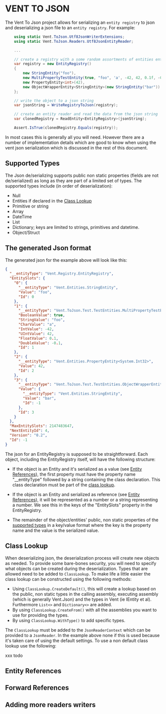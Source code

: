 VENT TO JSON
============

The Vent To Json project allows for serializing an `entity registry` to json and deserializing a json file to an `entity registry`. For example:

```csharp
    using static Vent.ToJson.Utf8JsonWriterExtensions;
    using static Vent.ToJson.Readers.Utf8JsonEntityReader;

    ...

    // create a registry with a some random assortments of entities entity
    var registry = new EntityRegistry()
    {
        new StringEntity("foo"),
        new MultiPropertyTestEntity(true, "foo", 'a', -42, 42, 0.1f, -0.1),
        new PropertyEntity<int>(42),
        new ObjectWrapperEntity<StringEntity>(new StringEntity("bar"))
    };

    // write the object to a json string
    var jsonString = WriteRegistryToJson(registry);

    // create an entity reader and read the data from the json string
    var clonedRegistry = ReadEntity<EntityRegistry>(jsonString);

    Assert.IsTrue(clonedRegistry.Equals(registry));
```

In most cases this is generally all you will need. However there are a number of implementation details which are good to know when using the vent json serialization which is discussed in the rest of this document.

Supported Types
----------------

The Json de/serializing supports public non static properties (fields are not de/serialized) as long as they are part of a limited set of types. The supported types include (in order of deserialization):

* Null
* Entities if declared in the [Class Lookup](#class-lookup)
* Primitive or string
* Array
* DateTime
* List
* Dictionary; keys are limited to strings, primitives and datetime.
* Object/Struct

The generated Json format
-------------------------

The generated json for the example above will look like this:

```json
{
  "__entityType": "Vent.Registry.EntityRegistry",
  "EntitySlots": {
    "0": {
      "__entityType": "Vent.Entities.StringEntity",
      "Value": "foo",
      "Id": 0
    },
    "1": {
      "__entityType": "Vent.ToJson.Test.TestEntities.MultiPropertyTestEntity",
      "BooleanValue": true,
      "StringValue": "foo",
      "CharValue": "a",
      "IntValue": -42,
      "UIntValue": 42,
      "FloatValue": 0.1,
      "DoubleValue": -0.1,
      "Id": 1
    },
    "2": {
      "__entityType": "Vent.Entities.PropertyEntity<System.Int32>",
      "Value": 42,
      "Id": 2
    },
    "3": {
      "__entityType": "Vent.ToJson.Test.TestEntities.ObjectWrapperEntity<Vent.Entities.StringEntity>",
      "Value": {
        "__entityType": "Vent.Entities.StringEntity",
        "Value": "bar",
        "Id": -1
      },
      "Id": 3
    }
  },
  "MaxEntitySlots": 2147483647,
  "NextEntityId": 4,
  "Version": "0.2",
  "Id": -1
}
```

The json for an EntityRegistry is supposed to be straightforward. Each object, including the EntityRegistry itself, will have the following structure:

* If the object is an Entity and it's serialized as a value (see [Entity References](#entity-references)), the first property must have the property name "__entityType" followed by a string containing the class declaration. This class declaration must be part of the [class lookup](#class-lookup).

* If the object is an Entity and serialized as reference (see [Entity References](#entity-references)), it will be represented as a number or a string representing a number. We see this in the keys of the "EntitySlots" property in the EntityRegistry.

* The remainder of the object/entities' public, non static properties of the [supported types](#supported-types) in a key/value format where the key is the property name and the value is the serialized value.

Class Lookup
------------

When deserializing json, the deserialization process will create new objects as needed. To provide some bare-bones security, you will need to specify what objects can be created during the deserialization. Types that are allowed need to be added to `ClassLookup`. To make life a little easier the class lookup can be constructed using the following methods:

* Using `ClassLookup.CreateDefault()`, this will create a lookup based on the public, non static types in the calling assembly, executing assembly (which is generally Vent.Json) and the  types in Vent (ie IEntity et al). Furthermore `List<>` and `Dictionary<>` are added.
* By using `ClassLookup.CreateFrom()` with all the assemblies you want to use for providing the types.
* By using `ClassLookup.WithType()` to add specific types.

The `ClassLookup` must be added to the `JsonReaderContext` which can be provided to a `JsonReader`. In the example above none if this is used because it's taken care of using the default settings. To use a non default class lookup use the following:

xxx todo 

Entity References
-----------------

Forward References
------------------

Adding more readers writers
---------------------------

